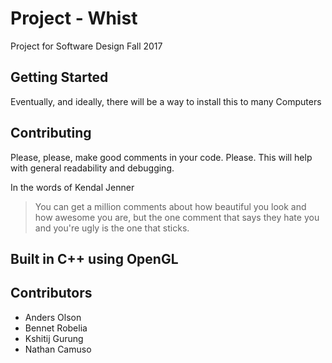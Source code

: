 # Project - Whist
Project for Software Design Fall 2017

## Getting Started
Eventually, and ideally, there will be a way to install this to many Computers

## Contributing
Please, please, make good comments in your code. Please. This will help with general readability and debugging.

In the words of Kendal Jenner
>You can get a million comments about how beautiful you look and how awesome you are, but the one comment that says they hate you and you're ugly is the one that sticks.

## Built in C++ using OpenGL

## Contributors
- Anders Olson
- Bennet Robelia
- Kshitij Gurung
- Nathan Camuso